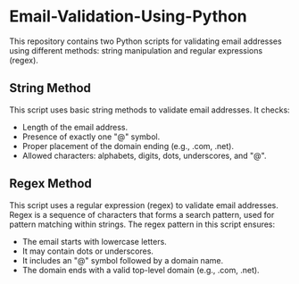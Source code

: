 # Email-Validation-Using-Python
This repository contains two Python scripts for validating email addresses using different methods: string manipulation and regular expressions (regex).

## String Method
This script uses basic string methods to validate email addresses. It checks:
- Length of the email address.
- Presence of exactly one "@" symbol.
- Proper placement of the domain ending (e.g., .com, .net).
- Allowed characters: alphabets, digits, dots, underscores, and "@".

## Regex Method
This script uses a regular expression (regex) to validate email addresses. Regex is a sequence of characters that forms a search pattern, used for pattern matching within strings. The regex pattern in this script ensures:
- The email starts with lowercase letters.
- It may contain dots or underscores.
- It includes an "@" symbol followed by a domain name.
- The domain ends with a valid top-level domain (e.g., .com, .net).
